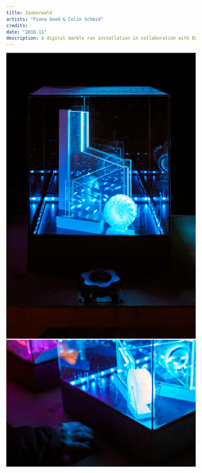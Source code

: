```yaml
---
title: Zauberwald 
artists: "Fiona Good & Colin Schmid"
credits:
date: "2018-11"
description: A digital marble run installation in collaboration with EWZ and Zauberwald Lenzerheide to show the principles of hydropower in an interactive way
---
```

<div class="full">

![](./zw-4.jpg)
![](./zw-2.jpg)

</div>
